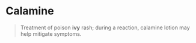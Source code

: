 # Calamine

> Treatment of poison **ivy** rash; during a reaction, calamine
> lotion may help mitigate symptoms.
